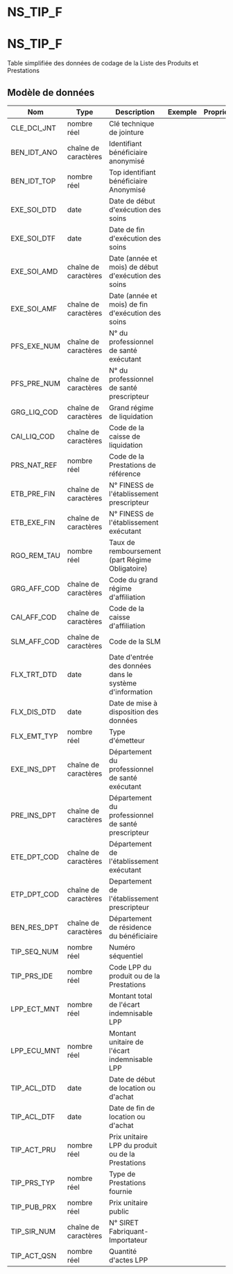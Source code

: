 # NS_TIP_F

<!-- ATTENTION : Ne pas supprimer ou modifier la ligne ci-dessous -->
# NS_TIP_F

Table simplifiée des données de codage de la Liste des Produits et Prestations


## Modèle de données

|Nom|Type|Description|Exemple|Propriétés|
|-|-|-|-|-|
|CLE_DCI_JNT|nombre réel|Clé technique de jointure|||
|BEN_IDT_ANO|chaîne de caractères|Identifiant bénéficiaire anonymisé|||
|BEN_IDT_TOP|nombre réel|Top identifiant bénéficiaire Anonymisé|||
|EXE_SOI_DTD|date|Date de début d'exécution des soins|||
|EXE_SOI_DTF|date|Date de fin d'exécution des soins|||
|EXE_SOI_AMD|chaîne de caractères|Date (année et mois) de début d'exécution des soins|||
|EXE_SOI_AMF|chaîne de caractères|Date (année et mois) de fin d'exécution des soins|||
|PFS_EXE_NUM|chaîne de caractères|N° du professionnel de santé exécutant|||
|PFS_PRE_NUM|chaîne de caractères|N° du professionnel de santé prescripteur|||
|GRG_LIQ_COD|chaîne de caractères|Grand régime de liquidation|||
|CAI_LIQ_COD|chaîne de caractères|Code de la caisse de liquidation|||
|PRS_NAT_REF|nombre réel|Code de la Prestations de référence|||
|ETB_PRE_FIN|chaîne de caractères|N° FINESS de l'établissement prescripteur|||
|ETB_EXE_FIN|chaîne de caractères|N° FINESS de l'établissement exécutant|||
|RGO_REM_TAU|nombre réel|Taux de remboursement (part Régime Obligatoire)|||
|GRG_AFF_COD|chaîne de caractères|Code du grand régime d'affiliation|||
|CAI_AFF_COD|chaîne de caractères|Code de la caisse d'affiliation|||
|SLM_AFF_COD|chaîne de caractères|Code de la SLM|||
|FLX_TRT_DTD|date|Date d'entrée des données dans le système d'information|||
|FLX_DIS_DTD|date|Date de mise à disposition des données|||
|FLX_EMT_TYP|nombre réel|Type d'émetteur|||
|EXE_INS_DPT|chaîne de caractères|Département du professionnel de santé exécutant|||
|PRE_INS_DPT|chaîne de caractères|Département du professionnel de santé prescripteur|||
|ETE_DPT_COD|chaîne de caractères|Département de l'établissement exécutant|||
|ETP_DPT_COD|chaîne de caractères|Departement de l'établissement prescripteur|||
|BEN_RES_DPT|chaîne de caractères|Département de résidence du bénéficiaire|||
|TIP_SEQ_NUM|nombre réel|Numéro séquentiel|||
|TIP_PRS_IDE|nombre réel|Code LPP du produit ou de la Prestations|||
|LPP_ECT_MNT|nombre réel|Montant total de l'écart indemnisable LPP|||
|LPP_ECU_MNT|nombre réel|Montant unitaire de l'écart indemnisable LPP|||
|TIP_ACL_DTD|date|Date de début de location ou d'achat|||
|TIP_ACL_DTF|date|Date de fin de location ou d'achat|||
|TIP_ACT_PRU|nombre réel|Prix unitaire LPP du produit ou de la Prestations|||
|TIP_PRS_TYP|nombre réel|Type de Prestations fournie|||
|TIP_PUB_PRX|nombre réel|Prix unitaire public|||
|TIP_SIR_NUM|chaîne de caractères|N° SIRET Fabriquant-Importateur|||
|TIP_ACT_QSN|nombre réel|Quantité d'actes LPP|||

<!-- ATTENTION : Ne pas supprimer ou modifier la ligne ci-dessus -->

